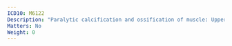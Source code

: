 ```yaml
---
ICD10: M6122
Description: "Paralytic calcification and ossification of muscle: Upper arm"
Matters: No
Weight: 0
---
```

